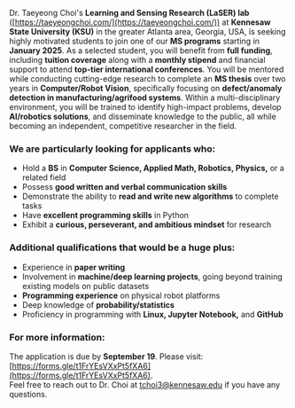 Dr. Taeyeong Choi's **Learning and Sensing Research (LaSER) lab** ([https://taeyeongchoi.com/](https://taeyeongchoi.com/)) at **Kennesaw State University (KSU)** in the greater Atlanta area, Georgia, USA, is seeking highly motivated students to join one of our **MS programs** starting in **January 2025**. As a selected student, you will benefit from **full funding**, including **tuition coverage** along with a **monthly stipend** and financial support to attend **top-tier international conferences**. You will be mentored while conducting cutting-edge research to complete an **MS thesis** over two years in **Computer/Robot Vision**, specifically focusing on **defect/anomaly detection in manufacturing/agrifood systems**. Within a multi-disciplinary environment, you will be trained to identify high-impact problems, develop **AI/robotics solutions**, and disseminate knowledge to the public, all while becoming an independent, competitive researcher in the field.

### We are particularly looking for applicants who:
- Hold a **BS** in **Computer Science, Applied Math, Robotics, Physics,** or a related field
- Possess **good written and verbal communication skills**
- Demonstrate the ability to **read and write new algorithms** to complete tasks
- Have **excellent programming skills** in Python
- Exhibit a **curious, perseverant, and ambitious mindset** for research

### Additional qualifications that would be a huge plus:
- Experience in **paper writing**
- Involvement in **machine/deep learning projects**, going beyond training existing models on public datasets
- **Programming experience** on physical robot platforms
- Deep knowledge of **probability/statistics**
- Proficiency in programming with **Linux, Jupyter Notebook,** and **GitHub**

### For more information:
The application is due by **September 19**. Please visit: [https://forms.gle/t1FrYEsVXxPt5fXA6](https://forms.gle/t1FrYEsVXxPt5fXA6).  
Feel free to reach out to Dr. Choi at [tchoi3@kennesaw.edu](mailto:tchoi3@kennesaw.edu) if you have any questions.
